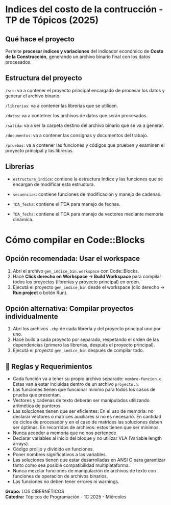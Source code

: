 # Indices del costo de la contrucción - TP de Tópicos (2025)

## Qué hace el proyecto

Permite **procesar índices y variaciones** del indicador económico de **Costo de la Construcción**, generando un archivo binario final con los datos procesados.

## Estructura del proyecto

`/src`: va a contener el proyecto principal encargado de procesar los datos y generar el archivo binario.

`/librerias`: va a contener las librerías que se utilicen.

`/datos`: va a contetner los archivos de datos que serán procesados.

`/salida`: va a ser la carpeta destino del archivo binario que se va a generar.

`/documentos`: va a contener las consignas y documentos del trabajo.

`/pruebas`: va a contener las funciones y códigos que prueben y examinen el proyecto principal y las librerías.

## Librerías

- `estructura_indice`: contiene la estructura Indice y las funciones que se encargan de modificar esta estructura.

- `secuencias`: contiene funciones de modificación y manejo de cadenas.

- `TDA_fecha`: contiene el TDA para manejo de fechas.

- `TDA_fecha`: contiene el TDA para manejo de vectores mediante memoria dinámica.


# Cómo compilar en Code::Blocks

## Opción recomendada: Usar el workspace

1. Abrí el archivo `gen_indice_bin.workspace` con Code::Blocks.
2. Hacé **Click derecho en Workspace → Build Workspace** para compilar todos los proyectos (librerías y proyecto principal) en orden.
3. Ejecutá el proyecto `gen_indice_bin` desde el workspace (clic derecho → **Run project** o botón Run).

## Opción alternativa: Compilar proyectos individualmente

1. Abrí los archivos `.cbp` de cada librería y del proyecto principal uno por uno.
2. Hacé build a cada proyecto por separado, respetando el orden de las dependencias (primero las librerías, después el proyecto principal).
3. Ejecutá el proyecto `gen_indice_bin` después de compilar todo.


## 📌 Reglas y Requerimientos

-  Cada función va a tener su propio archivo separado: `nombre-funcion.c`. Estas van a estar incluidas dentro de un archivo `proyecto.h`.
-  Las funciones tienen que funcionar mínimo para todos los casos de prueba que presentan.
-  Vectores y cadenas de texto deberán ser manipulados utilizando aritmética de punteros.
-  Las soluciones tienen que ser eficientes:
   En el uso de memoria: no declarar vectores o matrices auxiliares si no es necesario.
   En cantidad de ciclos de procesador y en el caso de matrices las soluciones deben ser óptimas.
   En recorridos de archivos: estos tienen que ser mínimos.
-  Nunca acceder a memoria que no nos pertenece
-  Declarar variables al inicio del bloque y no utilizar VLA (Variable length arrays).
-  Código prolijo y dividido en funciones.
-  Poner nombres significativos a las variables.
-  Las soluciones tienen que estar desarrolladas en ANSI C para garantizar tanto como sea posible compatibilidad multiplataforma.
-  Nunca mezclar funciones de manipulación de archivos de texto con funciones de operación de archivos binarios.
-  Las funciones no deben tener errores ni warnings.

**Grupo:** LOS CIBERNÉTICOS  
**Cátedra:** Tópicos de Programación - 1C 2025 - Miércoles
